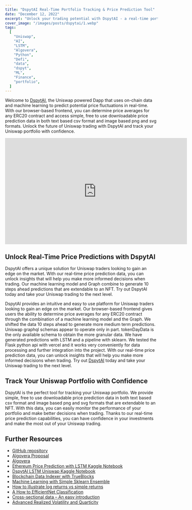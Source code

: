```yaml
---
title: "DspytAI Real-Time Portfolio Tracking & Price Prediction Tool"
date: "December 12, 2022"
excerpt: "Unlock your trading potential with DspytAI - a real-time portfolio tracking & price prediction tool using ML & on-chain data. Try it now!"
cover_image: "/images/posts/dspytai/1.webp"
tags:
  [
    "Uniswap",
    "AI",
    "LSTM",
    "Algovera",
    "Python",
    "Defi",
    "data",
    "dspyt",
    "ML",
    "Finance",
    "portfolio",
  ]
---
```


Welcome to [DspytAI](https://github.com/dspytdao/dspytai), the Uniswap powered Dapp that uses on-chain data and machine learning to predict potential price fluctuations in real-time. With our browser-based frontend, you can determine price averages for any ERC20 contract and access simple, free to use downloadable price prediction data in both text based csv format and image based png and svg formats. Unlock the future of Uniswap trading with DspytAI and track your Uniswap portfolio with confidence.

<div className="flex justify-center">
    <iframe width="600" height="350" src="https://www.youtube.com/embed/71l_uD8JuTc?autoplay=1&mute=1" title="YouTube video player" frameBorder="0" allow="accelerometer; autoplay; clipboard-write; encrypted-media; gyroscope; picture-in-picture;fullscreen"></iframe>
</div>

## Unlock Real-Time Price Predictions with DspytAI

DspytAI offers a unique solution for Uniswap traders looking to gain an edge on the market. With our real-time price prediction data, you can unlock insights that will help you make more informed decisions when trading. Our machine learning model and Graph combine to generate 10 steps ahead predictions that are extendable to an NFT. Try out DspytAI today and take your Uniswap trading to the next level.

DspytAI provides an intuitive and easy to use platform for Uniswap traders looking to gain an edge on the market. Our browser-based frontend gives users the ability to determine price averages for any ERC20 contract through the combination of a machine learning model and the Graph. We shifted the data 10 steps ahead to generate more medium term predictions. Uniswap graphql schemas appear to operate only in part. tokenDayData is the only available schema to obtain the more granular data. We have generated predictions with LSTM and a pipeline with sklearn. We tested the Flask python api with vercel and it works very conveniently for data processing and further integration into the project. With our real-time price prediction data, you can unlock insights that will help you make more informed decisions when trading. Try out [DspytAI](https://github.com/dspytdao/dspytai) today and take your Uniswap trading to the next level.

## Track Your Uniswap Portfolio with Confidence

DspytAI is the perfect tool for tracking your Uniswap portfolio. We provide simple, free to use downloadable price prediction data in both text based csv format and image based png and svg formats that are extendable to an NFT. With this data, you can easily monitor the performance of your portfolio and make better decisions when trading. Thanks to our real-time price prediction capabilities, you can have confidence in your investments and make the most out of your Uniswap trading.

## Further Resources

- [GitHub repository](https://github.com/dspytdao/dspytai)
- [Algovera Proposal](https://forum.algovera.ai/t/dspyt-ai-uniswap-portfolio-tracker/184/5)
- [Algovera](https://www.algovera.ai/)
- [Ethereum Price Prediction with LSTM Kaggle Notebook](https://www.kaggle.com/code/pavfedotov/ethereum-price-prediction)
- [DspytAI LSTM Uniswap Kaggle Notebook](https://www.kaggle.com/code/pavfedotov/dspyt-ai)
- [Blockchain Data Indexer with TrueBlocks](https://dspyt.com/blockchain-data-indexer-with-trueblocks)
- [Machine Learning with Simple Sklearn Ensemble](https://dspyt.com/machine-learning-simple-sklearn-ensemble)
- [How to illustrate log returns vs simple returns](https://dspyt.com/simple-returns-log-return-and-volatility-simple-introduction)
- [A How to EfficientNet Classification](https://dspyt.com/efficientnet-classification)
- [Cross-sectional data – An easy introduction](https://dspyt.com/cross-sectional-data-an-easy-introduction)
- [Advanced Realized Volatility and Quarticity](https://dspyt.com/advanced-realized-volatility-and-quarticity)
